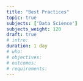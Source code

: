 ```yaml
---
title: "Best Practices"
topic: true
subjects: ['Data Science']
subjects_weight: 120
draft: true
# intro:
duration: 1 day
# who:
# objectives:
# outcomes:
# requirements:
---
```


<!--
	10.1371/journal.pbio.1001745
	https://whattheyforgot.org/
-->